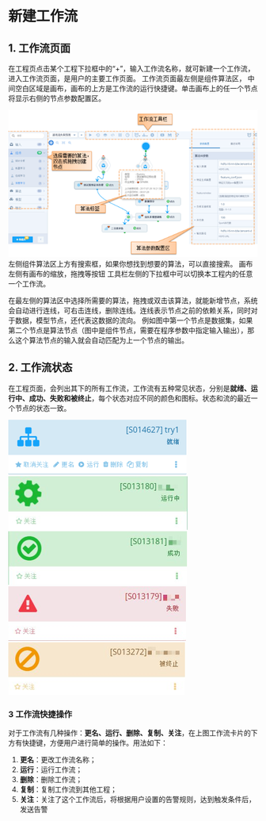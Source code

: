# 新建工作流

## 1. 工作流页面

在工程页点击某个工程下拉框中的“+”，输入工作流名称，就可新建一个工作流，进入工作流页面，是用户的主要工作页面。 工作流页面最左侧是组件算法区， 中间空白区域是画布，画布的上方是工作流的运行快捷键。单击画布上的任一个节点将显示右侧的节点参数配置区。

 ![](../../../.gitbook/assets/newflow1.png) 左侧组件算法区上方有搜索框，如果你想找到想要的算法，可以直接搜索。 画布左侧有画布的缩放，拖拽等按钮 工具栏左侧的下拉框中可以切换本工程内的任意一个工作流。

在最左侧的算法区中选择所需要的算法，拖拽或双击该算法，就能新增节点，系统会自动进行连线，可右击连线，删除连线。连线表示节点之前的依赖关系，同时对于数据，模型节点，还代表这数据的流向。 例如图中第一个节点是数据集，如果第二个节点是算法节点（图中是组件节点，需要在程序参数中指定输入输出），那么这个算法节点的输入就会自动匹配为上一个节点的输出。

## 2. 工作流状态

在工程页面，会列出其下的所有工作流，工作流有五种常见状态，分别是**就绪、运行中、成功、失败和被终止**，每个状态对应不同的颜色和图标。状态和流的最近一个节点的状态一致。

 ![](../../../.gitbook/assets/pic2_1.png) ![](../../../.gitbook/assets/pic2_2.jpg) ![](../../../.gitbook/assets/pic2_3.jpg) ![](../../../.gitbook/assets/pic2_4.jpg) ![](../../../.gitbook/assets/pic2_5.jpg)

### 3 工作流快捷操作

对于工作流有几种操作：**更名、运行、删除、复制、关注**，在上图工作流卡片的下方有快捷键，方便用户进行简单的操作。用法如下：

1. **更名**：更改工作流名称；
2. **运行**：运行工作流；
3. **删除**：删除工作流；
4. **复制**：复制工作流到其他工程；
5. **关注**：关注了这个工作流后，将根据用户设置的告警规则，达到触发条件后，发送告警

